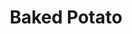 ---
title: 'Baked Potato'
thumbnail: 'https://acnhcdn.com/2.0/CookingIcon/FtrPotatobutterCropped.png'
ingredients:
  -
    id: 'potato'
    name: 'Potato'
    type: 'crop'
    quantity: 1
layout: '../../layouts/RecipeDetail.astro'
---